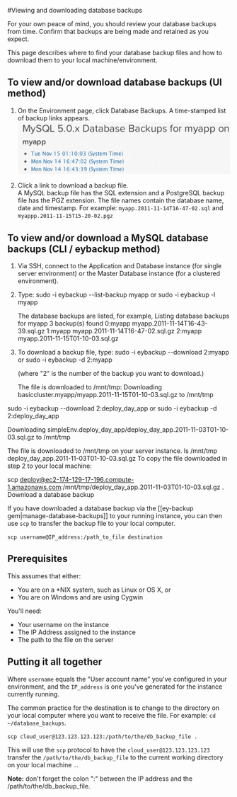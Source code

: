 #Viewing and downloading database backups

For your own peace of mind, you should review your database backups from time. Confirm that backups are being made and retained as you expect. 

This page describes where to find your database backup files and how to download them to your local machine/environment.

## To view and/or download database backups (UI method)

1. On the Environment page, click Database Backups.
    A time-stamped list of backup links appears.
    ![Example list of backup links](images/database_backups.png)

2. Click a link to download a backup file.  
    A MySQL backup file has the SQL extension and a PostgreSQL backup file has the PGZ extension. The file names contain the database name, date and timestamp. For example: `myapp.2011-11-14T16-47-02.sql` and `myappp.2011-11-15T15-20-02.pgz` 

## To view and/or download a MySQL database backups (CLI / eybackup method)

1. Via SSH, connect to the Application and Database instance (for single server environment) or the Master Database instance (for a clustered environment).

2. Type:
        sudo -i eybackup --list-backup myapp
    or
        sudo -i eybackup -l myapp

    The database backups are listed, for example, 
        Listing database backups for myapp
		3 backup(s) found
		0:myapp myapp.2011-11-14T16-43-39.sql.gz
		1:myapp myapp.2011-11-14T16-47-02.sql.gz
		2:myapp myapp.2011-11-15T01-10-03.sql.gz
		
3. To download a backup file, type:
        sudo -i eybackup --download 2:myapp
	or 
		sudo -i eybackup -d 2:myapp

    (where "2" is the number of the backup you want to download.)

    The file is downloaded to /mnt/tmp:
        Downloading basiccluster.myapp/myapp.2011-11-15T01-10-03.sql.gz to /mnt/tmp

sudo -i eybackup --download 2:deploy_day_app
or 
sudo -i eybackup -d 2:deploy_day_app

Downloading simpleEnv.deploy_day_app/deploy_day_app.2011-11-03T01-10-03.sql.gz to /mnt/tmp

The file is downloaded to /mnt/tmp on your server instance.
ls /mnt/tmp
deploy_day_app.2011-11-03T01-10-03.sql.gz
To copy the file downloaded in step 2 to your local machine:

scp deploy@ec2-174-129-17-196.compute-1.amazonaws.com:/mnt/tmp/deploy_day_app.2011-11-03T01-10-03.sql.gz .
Download a database backup

If you have downloaded a database backup via the [[ey-backup gem|manage-database-backups]] to your running instance, you can then use `scp` to transfer the backup file to your local computer.

    scp username@IP_address:/path_to_file destination

## Prerequisites

This assumes that either:

* You are on a *NIX system, such as Linux or OS X, or
* You are on Windows and are using Cygwin

You'll need:  

* Your username on the instance  
* The IP Address assigned to the instance  
* The path to the file on the server  

## Putting it all together

Where `username` equals the "User account name" you've configured in your environment, and the `IP_address` is one you've generated for the instance currently running.  

The common practice for the destination is to change to the directory on your local computer where you want to receive the file.  For example:  `cd ~/database_backups`.

    scp cloud_user@123.123.123.123:/path/to/the/db_backup_file .

This will use the `scp` protocol to have the `cloud_user@123.123.123.123` transfer the `/path/to/the/db_backup_file` to the current working directory on your local machine `.`.

**Note:** don't forget the colon ":" between the IP address and the /path/to/the/db_backup_file.
